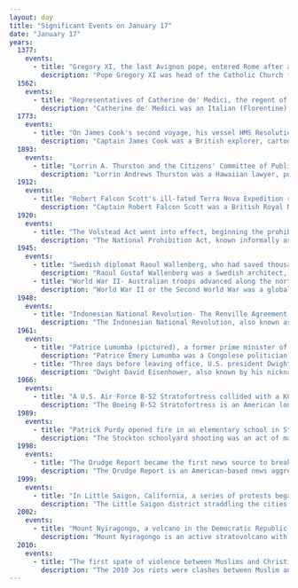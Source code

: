 ```yaml
---
layout: day
title: "Significant Events on January 17"
date: "January 17"
years:
  1377:
    events:
      - title: "Gregory XI, the last Avignon pope, entered Rome after a four-month journey from Avignon, returning the papacy to its original city."
        description: "Pope Gregory XI was head of the Catholic Church from 30 December 1370 to his death, in March 1378. He was the seventh and last Avignon pope and the most recent French pope recognized by the modern Catholic Church. In 1377, Gregory XI returned the Papal court to Rome, ending nearly 70 years of papal residency in Avignon, in modern-day France. His death was swiftly followed by the Western Schism involving two Avignon-based antipopes."
  1562:
    events:
      - title: "Representatives of Catherine de' Medici, the regent of France, drew up the Edict of Saint-Germain, providing limited tolerance to the Protestant Huguenots."
        description: "Catherine de' Medici was an Italian (Florentine) noblewoman born into the Medici family. She was Queen of France from 1547 to 1559 by marriage to King Henry II and the mother of French kings Francis II, Charles IX, and Henry III. She was also the niece of Pope Clement VII. The years during which her sons reigned have been called 'the age of Catherine de' Medici' since she had extensive, albeit at times varying, influence on the political life of France."
  1773:
    events:
      - title: "On James Cook's second voyage, his vessel HMS Resolution became the first vessel to cross the Antarctic Circle."
        description: "Captain James Cook was a British explorer, cartographer, and naval officer famous for his three voyages between 1768 and 1779 in the Pacific Ocean and to New Zealand and Australia in particular. He made detailed maps of Newfoundland prior to making three voyages to the Pacific, during which he achieved the first recorded European contact with the eastern coastline of Australia and the Hawaiian Islands and the first recorded circumnavigation of New Zealand."
  1893:
    events:
      - title: "Lorrin A. Thurston and the Citizens' Committee of Public Safety led the overthrow of the Hawaiian Kingdom and the government of Queen Liliʻuokalani (pictured)."
        description: "Lorrin Andrews Thurston was a Hawaiian lawyer, politician, and businessman. Thurston played a prominent role in the revolution that overthrew the Hawaiian Kingdom to replace Queen Liliʻuokalani with the Republic of Hawaii, with discreet US support for which Congress much later apologized. He published the Pacific Commercial Advertiser, and owned other enterprises. From 1906 to 1916, he and his network lobbied with national politicians to create a national park to preserve the Hawaiian volcanoes."
  1912:
    events:
      - title: "Robert Falcon Scott's ill-fated Terra Nova Expedition reached the South Pole, only to find that Roald Amundsen's team had beaten them by 33 days."
        description: "Captain Robert Falcon Scott was a British Royal Navy officer and explorer who led two expeditions to the Antarctic regions- the Discovery expedition of 1901–04 and the Terra Nova expedition of 1910–13."
  1920:
    events:
      - title: "The Volstead Act went into effect, beginning the prohibition of alcohol in the United States."
        description: "The National Prohibition Act, known informally as the Volstead Act, was an act of the 66th United States Congress designed to execute the 18th Amendment which established the prohibition of alcoholic drinks. The Anti-Saloon League's Wayne Wheeler conceived and drafted the bill, which was named after Andrew Volstead, chairman of the House Judiciary Committee, who managed the legislation."
  1945:
    events:
      - title: "Swedish diplomat Raoul Wallenberg, who had saved thousands of Jews from the Holocaust, was taken into Soviet custody during the Siege of Budapest and was never seen in public again."
        description: "Raoul Gustaf Wallenberg was a Swedish architect, businessman, diplomat, and humanitarian. He saved thousands of Jews in German-occupied Hungary during the Holocaust from German Nazis and Hungarian fascists during the later stages of World War II. While serving as Sweden's special envoy in Budapest between July and December 1944, Wallenberg issued protective passports and sheltered Jews in buildings which he declared as Swedish territory."
      - title: "World War II- Australian troops advanced along the northern part of Bougainville Island (in present-day Papua New Guinea) and began fighting Japanese forces in the Battle of Tsimba Ridge."
        description: "World War II or the Second World War was a global conflict between two coalitions- the Allies and the Axis powers. Nearly all of the world's countries participated, with many nations mobilising all resources in pursuit of total war. Tanks and aircraft played major roles, enabling the strategic bombing of cities and delivery of the first and only nuclear weapons ever used in war. World War II was the deadliest conflict in history, resulting in 70 to 85 million deaths, more than half of which were civilians. Millions died in genocides, including the Holocaust, and by massacres, starvation, and disease. After the Allied victory, Germany, Austria, Japan, and Korea were occupied, and German and Japanese leaders were tried for war crimes."
  1948:
    events:
      - title: "Indonesian National Revolution- The Renville Agreement between the Netherlands and Indonesian republicans was ratified, in an ultimately unsuccessful attempt to resolve disputes arising from the Linggadjati Agreement of 1946."
        description: "The Indonesian National Revolution, also known as the Indonesian War of Independence, was an armed conflict and diplomatic struggle between the Republic of Indonesia and the Dutch Empire and an internal social revolution during postwar and postcolonial Indonesia. It took place between Indonesia's declaration of independence in 1945 and the Netherlands' transfer of sovereignty over the Dutch East Indies to the Republic of the United States of Indonesia at the end of 1949."
  1961:
    events:
      - title: "Patrice Lumumba (pictured), a former prime minister of Congo-Léopoldville, was murdered in circumstances suggesting the support and complicity of the Belgian and US governments."
        description: "Patrice Émery Lumumba was a Congolese politician and independence leader who served as the first prime minister of the Democratic Republic of the Congo from June until September 1960, following the May 1960 election. He was the leader of the Congolese National Movement (MNC) from 1958 until his assassination in 1961. Ideologically an African nationalist and pan-Africanist, he played a significant role in the transformation of the Congo from a colony of Belgium into an independent republic."
      - title: "Three days before leaving office, U.S. president Dwight D. Eisenhower delivered a farewell speech to the nation, in which he warned about the dangers of the military–industrial complex."
        description: "Dwight David Eisenhower, also known by his nickname Ike, was the 34th president of the United States, serving from 1953 to 1961. During World War II, he was Supreme Commander of the Allied Expeditionary Force in Europe and achieved the five-star rank as General of the Army. Eisenhower planned and supervised two of the most consequential military campaigns of World War II- Operation Torch in the North Africa campaign in 1942–1943 and the invasion of Normandy in 1944."
  1966:
    events:
      - title: "A U.S. Air Force B-52 Stratofortress collided with a KC-135 Stratotanker during aerial refueling over the Mediterranean Sea, dropping three hydrogen bombs on land near Palomares, Spain, and a fourth one into the sea."
        description: "The Boeing B-52 Stratofortress is an American long-range, subsonic, jet-powered strategic bomber. The B-52 was designed and built by Boeing, which has continued to provide support and upgrades. It has been operated by the United States Air Force (USAF) since the 1950s, and by NASA for nearly 50 years. The bomber can carry up to 70,000 pounds (32,000 kg) of weapons and has a typical combat range of around 8,800 miles (14,200 km) without aerial refueling."
  1989:
    events:
      - title: "Patrick Purdy opened fire in an elementary school in Stockton, California, killing 5 and wounding 32 others."
        description: "The Stockton schoolyard shooting was an act of mass murder which occurred at Cleveland Elementary School in Stockton, California, on January 17, 1989. The perpetrator, 24-year-old Patrick Purdy, shot and killed five children and wounded thirty-one others — all but one of them children — before committing suicide with a single pistol shot to the head approximately three minutes after first opening fire."
  1998:
    events:
      - title: "The Drudge Report became the first news source to break the Clinton–Lewinsky scandal to the public."
        description: "The Drudge Report is an American-based news aggregation website founded by Matt Drudge, and run with the help of Charles Hurt and Daniel Halper. The site prior to the 2020 United States presidential election was generally regarded as a conservative publication, but its ownership and political leanings have been questioned following business model changes in mid-to-late 2019. The site consists mainly of links to news stories from other outlets about politics, entertainment, and current events; it also has links to many columnists."
  1999:
    events:
      - title: "In Little Saigon, California, a series of protests began when the owner of a video rental store displayed an image of Ho Chi Minh."
        description: "The Little Saigon district straddling the cities of Garden Grove and Westminster in Orange County, California is the largest Little Saigon in the United States. Saigon is the former name of the capital of the former South Vietnam, where a large number of first-generation Vietnamese immigrants originate."
  2002:
    events:
      - title: "Mount Nyiragongo, a volcano in the Democratic Republic of the Congo, began an eruption that killed hundreds and left about 120,000 people homeless in the nearby town of Goma."
        description: "Mount Nyiragongo is an active stratovolcano with an elevation of 3,470 m (11,385 ft) in the Virunga Mountains associated with the Albertine Rift. It is located inside Virunga National Park, in the Democratic Republic of the Congo, about 12 km (7.5 mi) north of the town of Goma and Lake Kivu and just west of the border with Rwanda. The main crater is about two kilometres (1 mi) wide and usually contains a lava lake. The crater presently has two distinct cooled lava benches within the crater walls – one at about 3,175 m (10,417 ft) and a lower one at about 2,975 m (9,760 ft)."
  2010:
    events:
      - title: "The first spate of violence between Muslims and Christians began in Jos, Nigeria, and would end in more than 200 deaths."
        description: "The 2010 Jos riots were clashes between Muslim and Christian ethnic groups in central Nigeria in and near the city of Jos. The first spate of violence of 2010 started on 17 January in Jos and spread to surrounding communities. Houses, churches, mosques and vehicles were set ablaze, during at least four days of fighting. At least 326 people, and possibly more than a thousand, were killed."
---
```

